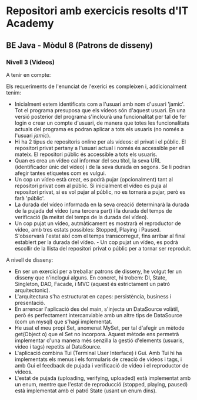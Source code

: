 # Repositori amb exercicis resolts d'IT Academy
## BE Java - Mòdul 8 (Patrons de disseny)
### Nivell 3 (Videos)

A tenir en compte:

Els requeriments de l'enunciat de l'exerici es compleixen i, addicionalment tenim:

- Inicialment estem identificats com a l'usuari amb nom d'usuari 'jamic'. Tot el programa presuposa que els vídeos són d'aquest usuari. En una versió posterior del programa s'inclourà una funcionalitat per tal de fer login o crear un compte d'usuari, de manera que totes les funcionalitats actuals del programa es podran aplicar a tots els usuaris (no només a l'usuari _jamic_).
- Hi ha 2 tipus de repositoris online per als vídeos: el privat i el públic. El repositori privat pertany a l'usuari actual i només és accessible per ell mateix. El repositori públic és accessible a tots els usuaris.
- Quan es crea un vídeo cal informar del seu títol, la seva URL (identificador únic del vídeo) i de la seva durada en segons. Se li podran afegir tantes etiquetes com es vulgui.
- Un cop un vídeo està creat, es podrà pujar (opcionalment) tant al repositori privat com al públic. Si inicialment el vídeo es puja al repositori privat, si es vol pujar al públic, no es tornarà a pujar, però es farà 'públic'.
- La durada del vídeo informada en la seva creació determinarà la durada de la pujada del vídeo (una tercera part) i la durada del temps de verificació (la meitat del temps de la durada del vídeo).
- Un cop pujat un vídeo, autmàticament es mostrarà el reproductor de vídeo, amb tres estats possibles: Stopped, Playing i Paused. S'observarà l'estat així com el temps transcorregut, fins arribar al final establert per la durada del vídeo. - Un cop pujat un vídeo, es podrà escollir de la llista del repositori privat o públic per a tornar ser reproduit.

A nivell de disseny:

- En ser un exercici per a treballar patrons de disseny, he volgut fer un disseny que n'inclogui alguns. En concret, hi trobem: DI, State, Singleton, DAO, Facade, i MVC (aquest és estrictament un patró arquitectonic).
- L'arquitectura s'ha estructurat en capes: persistència, business i presentació.
- En arrencar l'aplicació des del main, s'injecta un DataSource volàtil, però és perfectament intercanviable amb un altre tips de DataSource (com un mysql) que s'hagi implementat.
- He usat el meu propi Set, anomenat MySet, per tal d'afegir un mètode get(Object o) que el Set no incorpora. Aquest mètode ens permetrà implementar d'una manera més senzilla la gestió d'elements (usuaris, video i tags) repetits al DataSource.
- L'aplicació combina Tui (Terminal User Interface) i Gui. Amb Tui hi ha implementats els menus i els formularis de creació de videos i tags, i amb Gui el feedback de pujada i verificació de vídeo i el reproductor de vídeos.
- L'estat de pujada (uploading, verifying, uploaded) està implementat amb un enum, mentre que l'estat de reproducció (stopped, playing, paused) està implementat amb el patró State (usant un enum dins).
